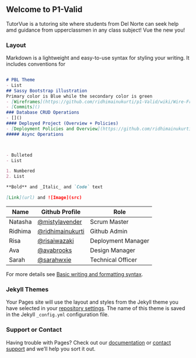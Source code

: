 ## Welcome to P1-Valid 

TutorVue is a tutoring site where students from Del Norte can seek help amd guidance from upperclassmen in any class subject! Vue the new you!


### Layout

Markdown is a lightweight and easy-to-use syntax for styling your writing. It includes conventions for

```markdown

# PBL Theme
- List
## Sassy Bootstrap illustration 
Primary color is Blue while the secondary color is green 
- [Wireframes](https://github.com/ridhimainukurti/p1-Valid/wiki/Wire-Frames)
- [Commits]()
### Database CRUD Operations
- []()
#### Deployed Project (Overview + Policies) 
- [Deployment Policies and Overview](https://github.com/ridhimainukurti/p1-Valid/wiki/Deployment-Guide) 
##### Async Operations 



- Bulleted
- List

1. Numbered
2. List

**Bold** and _Italic_ and `Code` text

[Link](url) and ![Image](src)
```

| Name | Github Profile | Role |
|  --- |  ---           | --- |
| Natasha | [@mistylavender](https://github.com/mistylavender) | Scrum Master | 
| Ridhima | [@ridhimainukurti](https://github.com/ridhimainukurti)  | Github Admin |
| Risa | [@risaiwazaki](https://github.com/risaiwazaki) | Deployment Manager |
| Ava | [@avabrooks](https://github.com/avabrooks)  | Design Manager | 
| Sarah | [@sarahwxie](https://github.com/sarahwxie)  | Technical Officer|

For more details see [Basic writing and formatting syntax](https://docs.github.com/en/github/writing-on-github/getting-started-with-writing-and-formatting-on-github/basic-writing-and-formatting-syntax).

### Jekyll Themes

Your Pages site will use the layout and styles from the Jekyll theme you have selected in your [repository settings](https://github.com/ridhimainukurti/p1-Valid/settings/pages). The name of this theme is saved in the Jekyll `_config.yml` configuration file.

### Support or Contact

Having trouble with Pages? Check out our [documentation](https://docs.github.com/categories/github-pages-basics/) or [contact support](https://support.github.com/contact) and we’ll help you sort it out.
